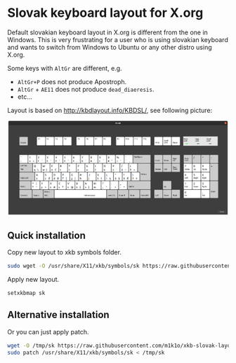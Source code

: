 # Slovak keyboard layout for X.org

Default slovakian keyboard layout in X.org is different from the one in Windows. This is very frustrating for a user who is using slovakian keyboard and wants to switch from Windows to Ubuntu or any other distro using X.org.

Some keys with `AltGr` are different, e.g.
- `AltGr+P` does not produce Apostroph.
- `AltGr` + `AE11` does not produce `dead_diaeresis`.
- etc...

Layout is based on http://kbdlayout.info/KBDSL/, see following picture:

![Slovak layout](layout.png)

## Quick installation

Copy new layout to xkb symbols folder.

```bash
sudo wget -O /usr/share/X11/xkb/symbols/sk https://raw.githubusercontent.com/m1k1o/xkb-slovak-layout/master/sk
```

Apply new layout.

```bash
setxkbmap sk
```

## Alternative installation

Or you can just apply patch.

```bash
wget -O /tmp/sk https://raw.githubusercontent.com/m1k1o/xkb-slovak-layout/master/sk
sudo patch /usr/share/X11/xkb/symbols/sk < /tmp/sk
```
